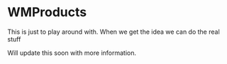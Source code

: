 # WMProducts
This is just to play around with. When we get the idea we can do the real stuff

Will update this soon with more information.
